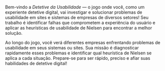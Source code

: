 Bem-vindo a _Detetive da Usabilidade_ — o jogo onde você, como um experiente detetive digital, vai investigar e solucionar problemas de usabilidade em sites e sistemas de empresas de diversos setores! Seu trabalho é identificar falhas que comprometem a experiência do usuário e aplicar as heurísticas de usabilidade de Nielsen para encontrar a melhor solução.

Ao longo do jogo, você verá diferentes empresas enfrentando problemas de usabilidade em seus sistemas ou sites. Sua missão é diagnosticar rapidamente esses problemas e identificar qual heurística de Nielsen se aplica a cada situação. Prepare-se para ser rápido, preciso e afiar suas habilidades de detetive digital!
